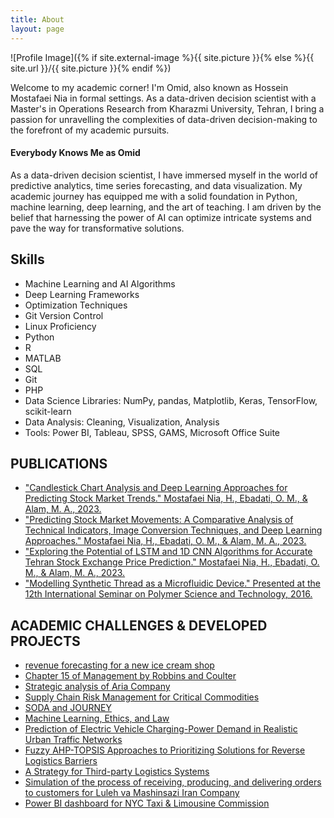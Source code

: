 ```yaml
---
title: About
layout: page
---
```

![Profile Image]({% if site.external-image %}{{ site.picture }}{% else %}{{ site.url }}/{{ site.picture }}{% endif %})

<p>Welcome to my academic corner! I'm Omid, also known as Hossein Mostafaei Nia in formal settings. As a data-driven decision scientist with a Master's in Operations Research from Kharazmi University, Tehran, I bring a passion for unravelling the complexities of data-driven decision-making to the forefront of my academic pursuits.</p>

<h4>Everybody Knows Me as Omid</h4>
	
<p>As a data-driven decision scientist, I have immersed myself in the world of predictive analytics, time series forecasting, and data visualization. My academic journey has equipped me with a solid foundation in Python, machine learning, deep learning, and the art of teaching. I am driven by the belief that harnessing the power of AI can optimize intricate systems and pave the way for transformative solutions.</p>

<h2>Skills</h2>

<ul class="skill-list">
	<li>Machine Learning and AI Algorithms</li>
	<li>Deep Learning Frameworks</li>
	<li>Optimization Techniques</li>
	<li>Git Version Control</li>
	<li>Linux Proficiency</li>
	<li>Python</li>
	<li>R</li>
	<li>MATLAB</li>
	<li>SQL</li>
	<li>Git</li>
	<li>PHP</li>
	<li>Data Science Libraries: NumPy, pandas, Matplotlib, Keras, TensorFlow, scikit-learn</li>
	<li>Data Analysis: Cleaning, Visualization, Analysis</li>
	<li>Tools: Power BI, Tableau, SPSS, GAMS, Microsoft Office Suite</li>
</ul>

<h2>PUBLICATIONS</h2>

<ul>
	<li><a href="https://omidmno2.github.io/Candlestick-Chart-Analysis/">"Candlestick Chart Analysis and Deep Learning Approaches for Predicting Stock Market Trends." Mostafaei Nia, H., Ebadati, O. M., & Alam, M. A., 2023.</a></li>
	<li><a href="https://omidmno2.github.io/Image-Conversion-Techniques/">"Predicting Stock Market Movements: A Comparative Analysis of Technical Indicators, Image Conversion Techniques, and Deep Learning Approaches." Mostafaei Nia, H., Ebadati, O. M., & Alam, M. A., 2023.</a></li>
	<li><a href="https://omidmno2.github.io/LSTM-and-1D-CNN/">"Exploring the Potential of LSTM and 1D CNN Algorithms for Accurate Tehran Stock Exchange Price Prediction." Mostafaei Nia, H., Ebadati, O. M., & Alam, M. A., 2023.</a></li>
	<li><a href="https://omidmno2.github.io/Modelling-Synthetic-Thread/">"Modelling Synthetic Thread as a Microfluidic Device." Presented at the 12th International Seminar on Polymer Science and Technology, 2016.</a></li>
</ul>

<h2>ACADEMIC CHALLENGES & DEVELOPED PROJECTS</h2>

<ul>
	<li><a href="https://omidmno2.github.io/conducted-revenue-forecasting/">revenue forecasting for a new ice cream shop</a></li>
	<li><a href="https://omidmno2.github.io/Management-by-Robbins/">Chapter 15 of Management by Robbins and Coulter</a></li>
	<li><a href="https://omidmno2.github.io/strategic-analysis/">Strategic analysis of Aria Company</a></li>
	<li><a href="https://omidmno2.github.io/Supply-Chain-Risk-Management/">Supply Chain Risk Management for Critical Commodities</a></li>
	<li><a href="https://omidmno2.github.io/SODA-and-JOURNEY/">SODA and JOURNEY</a></li>
	<li><a href="https://omidmno2.github.io/Ethics/">Machine Learning, Ethics, and Law</a></li>
	<li><a href="https://omidmno2.github.io/Traffic-Networks/">Prediction of Electric Vehicle Charging-Power Demand in Realistic Urban Traffic Networks</a></li>
	<li><a href="https://omidmno2.github.io/Fuzzy-AHP-TOPSIS/">Fuzzy AHP-TOPSIS Approaches to Prioritizing Solutions for Reverse Logistics Barriers</a></li>
	<li><a href="https://omidmno2.github.io/Third-party-Logistics/">A Strategy for Third-party Logistics Systems</a></li>
	<li><a href="https://omidmno2.github.io/Luleh-va-Mashinsazi/">Simulation of the process of receiving, producing, and delivering orders to customers for Luleh va Mashinsazi Iran Company</a></li>
	<li><a href="https://omidmno2.github.io/Power-BI-dashboard/">Power BI dashboard for NYC Taxi & Limousine Commission</a></li>
</ul>


